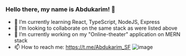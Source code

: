 ### Hello there, my name is Abdukarim! 👋
- 🌱 I’m currently learning React, TypeScript, NodeJS, Express
- 👯 I’m looking to collaborate on the same stack as were listed above
- 🔭 I’m currently working on my "Online-theater" application on MERN stack
- 📫 How to reach me: https://t.me/Abdukarim_SF
 ![image](https://user-images.githubusercontent.com/93397997/210177008-d0d0b855-314f-4640-a4cb-7b312444ea8d.png)

<!--
**AbdukarimAA/AbdukarimAA** is a ✨ _special_ ✨ repository because its `README.md` (this file) appears on your GitHub profile.

Here are some ideas to get you started:

- 🔭 I’m currently working on ...
- 🌱 I’m currently learning React, TypeScript, NodeJS, Express
- 👯 I’m looking to collaborate on ...
- 🤔 I’m looking for help with ...
- 💬 Ask me about ...
- 📫 How to reach me: ...
- 😄 Pronouns: ...
- ⚡ Fun fact: ...
-->
